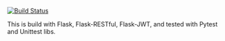 [![Build Status](https://travis-ci.org/altnetto/unittest-python-guidelines.svg?branch=master)](https://travis-ci.org/altnetto/unittest-python-guidelines)

This is build with Flask, Flask-RESTful, Flask-JWT, and tested with Pytest and Unittest libs.